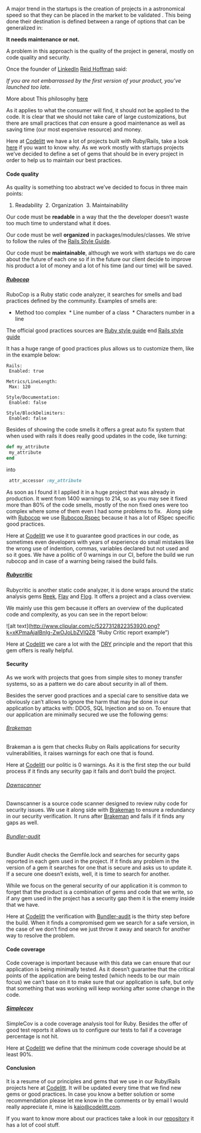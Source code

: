 A major trend in the startups is the creation of projects in a astronomical speed so that they can be placed in the market to be validated . This being done their destination is defined between a range of options that can be generalized in:

**It needs maintenance or not.**

A problem in this approach is the quality of the project in general, mostly on code quality and security.

Once the founder of [LinkedIn](www.linkedin.com) [Reid Hoffman](https://www.linkedin.com/in/reidhoffman) said:

*If you are not embarrassed by the first version of your product, you’ve launched too late.*

More about This philosophy [here](http://www.businessinsider.com/the-iterate-fast-and-release-often-philosophy-of-entrepreneurship-2009-11)

As it applies to what the consumer will find, it should not be applied to the code. It is clear that we should not take care of large customizations, but there are small practices that *can* ensure a good maintenance as well as saving time (our most expensive resource) and money.

Here at [Codelitt](codelitt.com) we have a lot of projects built with Ruby/Rails, take a look [here](https://www.quora.com/Why-do-so-many-startups-use-Ruby-on-Rails) if you want to know why. As we work mostly with startups projects we’ve decided to define a set of gems that should be in every project in order to help us to maintain our best practices.

#### Code quality

As quality is something too abstract we’ve decided to focus in three main points:

1. Readability
 2. Organization
 3. Maintainability

Our code must be **readable** in a way that the the developer doesn’t waste too much time to understand what it does.

Our code must be well **organized** in packages/modules/classes. We strive to follow the rules of the [Rails Style Guide](http://guides.rubyonrails.org/index.html).

Our code must be **maintainable**, although we work with startups we do care about the future of each one so if in the future our client decide to improve his product a lot of money and a lot of his time (and our time) will be saved.

##### [Rubocop](https://github.com/bbatsov/rubocop)

RuboCop is a Ruby static code analyzer, it searches for smells and bad practices defined by the community.
Examples of smells are:

* Method too complex
 * Line number of a class
 * Characters number in a line

The official good practices sources are [Ruby style guide](https://github.com/bbatsov/ruby-style-guide) end [Rails style guide](https://github.com/bbatsov/rails-style-guide)

It has a huge range of good practices plus allows us to customize them, like in the example below:

```
Rails:
 Enabled: true

Metrics/LineLength:
 Max: 120

Style/Documentation:
 Enabled: false

Style/BlockDelimiters:
 Enabled: false
```

Besides of showing the code smells it offers a great auto fix system that when used with rails it does really good updates in the code, like turning:

```ruby
def my_attribute
 my_attribute
end
```

into

``` ruby
 attr_accessor :my_attribute
```

As soon as I found it I applied it in a huge project that was already in production. It went from 1400 warnings to 214, so as you may see it fixed more than 80% of the code smells, mostly of the non fixed ones were too complex where some of them even I had some problems to fix.
 
Along side with [Rubocop](https://github.com/bbatsov/rubocop) we use [Rubocop Rspec](https://github.com/nevir/rubocop-rspec) because it has a lot of RSpec specific good practices.

Here at [Codelitt](codelitt.com) we use it to guarantee good practices in our code, as sometimes even developers with years of experience do small mistakes like the wrong use of indention, commas, variables declared but not used and so it goes.
We have a politic of 0 warnings in our CI, before the build we run rubocop and in case of a warning being raised the build fails.

##### [Rubycritic](https://github.com/whitesmith/rubycritic)

Rubycritic is another static code analyzer, it is done wraps around the static analysis gems [Reek](https://github.com/troessner/reek), [Flay](https://github.com/seattlerb/flay) and [Flog](https://github.com/seattlerb/flog). It offers a project and a class overview.

We mainly use this gem because it offers an overview of the duplicated code and complexity, as you can see in the report below:

![alt text](http://www.clipular.com/c/5227312822353920.png?k=xKPmaAjaIBnIg-ZwOJoLbZVlQZ8 “Ruby Critic report example”)

Here at [Codelitt](codelitt.com) we care a lot with the [DRY](https://en.wikipedia.org/wiki/Don%27t_repeat_yourself) principle and the report that this gem offers is really helpful.

#### Security

As we work with projects that goes from simple sites to money transfer systems, so as a pattern we do care about security in all of them.

Besides the server good practices and a special care to sensitive data we obviously can’t allows to ignore the harm that may be done in our application by attacks with: DDOS, SQL Injection and so on. To ensure that our application are minimally secured we use the following gems:

###### [Brakeman](https://github.com/presidentbeef/brakeman)

Brakeman a is gem that checks Ruby on Rails applications for security vulnerabilities, it raises warnings for each one that is found.

Here at [Codelitt](codelitt.com) our politic is 0 warnings. As it is the first step the our build process if it finds any security gap it fails and don’t build the project.

###### [Dawnscanner](https://github.com/thesp0nge/dawnscanner)

Dawnscanner is a source code scanner designed to review ruby code for security issues. We use it along side with [Brakeman](https://github.com/presidentbeef/brakeman) to ensure a redundancy in our security verification. It runs after [Brakeman](https://github.com/presidentbeef/brakeman) and fails if it finds any gaps as well.

###### [Bundler-audit](https://github.com/rubysec/bundler-audit)

Bundler Audit checks the Gemfile.lock and searches for security gaps reported in each gem used in the project. If it finds any problem in the version of a gem it searches for one that is secure and asks us to update it. If a secure one doesn’t exists, well, it is time to search for another.

While we focus on the general security of our application it is common to forget that the product is a combination of gems and code that we write, so if any gem used in the project has a security gap them it is the enemy inside that we have.

Here at [Codelitt](codelitt.com) the verification with [Bundler-audit](https://github.com/rubysec/bundler-audit) is the thirty step before the build. When it finds a compromised gem we search for a safe version, in the case of we don’t find one we just throw it away and search for another way to resolve the problem.

#### Code coverage

Code coverage is important because with this data we can ensure that our application is being minimally tested. As it doesn’t guarantee that the critical points of the application are being tested (which needs to be our main focus) we can’t base on it to make sure that our application is safe, but only that something that was working will keep working after some change in the code.

##### [Simplecov](https://github.com/colszowka/simplecov)

SimpleCov is a code coverage analysis tool for Ruby. Besides the offer of good test reports it allows us to configure our tests to fail if a coverage percentage is not hit.

Here at [Codelitt](codelitt.com) we define that the minimum code coverage should be at least 90%.

#### Conclusion

It is a resume of our principles and gems that we use in our Ruby/Rails projects here at [Codelitt](codelitt.com). It will be updated every time that we find new gems or good practices. In case you know a better solution or some recommendation please let me know in the comments or by email I would really appreciate it, mine is kaio@codelitt.com.

If you want to know more about our practices take a look in our [repository](https://github.com/codelittinc/incubator-resources) it has a lot of cool stuff.
